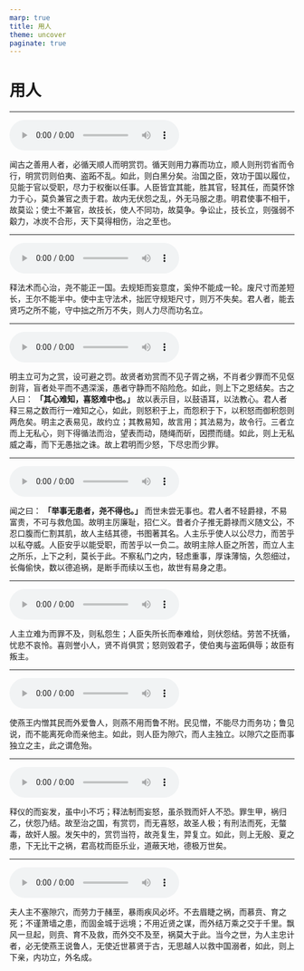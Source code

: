 ```yaml
---
marp: true
title: 用人
theme: uncover
paginate: true
---
```


# 用人

---

![](assets/audios/27/1.mp3)

闻古之善用人者，必循天顺人而明赏罚。循天则用力寡而功立，顺人则刑罚省而令行，明赏罚则伯夷、盗跖不乱。如此，则白黑分矣。治国之臣，效功于国以履位，见能于官以受职，尽力于权衡以任事。人臣皆宜其能，胜其官，轻其任，而莫怀馀力于心，莫负兼官之责于君。故内无伏怨之乱，外无马服之患。明君使事不相干，故莫讼；使士不兼官，故技长，使人不同功，故莫争。争讼止，技长立，则强弱不觳力，冰炭不合形，天下莫得相伤，治之至也。

---

![](assets/audios/27/2.mp3)

释法术而心治，尧不能正一国。去规矩而妄意度，奚仲不能成一轮。废尺寸而差短长，王尔不能半中。使中主守法术，拙匠守规矩尺寸，则万不失矣。君人者，能去贤巧之所不能，守中拙之所万不失，则人力尽而功名立。

---

![](assets/audios/27/3.mp3)

明主立可为之赏，设可避之罚。故贤者劝赏而不见子胥之祸，不肖者少罪而不见伛剖背，盲者处平而不遇深溪，愚者守静而不陷险危。如此，则上下之恩结矣。古之人曰： __「其心难知，喜怒难中也。」__ 故以表示目，以鼓语耳，以法教心。君人者释三易之数而行一难知之心，如此，则怒积于上，而怨积于下，以积怒而御积怨则两危矣。明主之表易见，故约立；其教易知，故言用；其法易为，故令行。三者立而上无私心，则下得循法而治，望表而动，随绳而斫，因攒而缝。如此，则上无私威之毒，而下无愚拙之诛。故上君明而少怒，下尽忠而少罪。

---

![](assets/audios/27/4.mp3)

闻之曰： __「举事无患者，尧不得也。」__ 而世未尝无事也。君人者不轻爵禄，不易富贵，不可与救危国。故明主厉廉耻，招仁义。昔者介子推无爵禄而义随文公，不忍口腹而仁割其肌，故人主结其德，书图著其名。人主乐乎使人以公尽力，而苦乎以私夺威。人臣安乎以能受职，而苦乎以一负二。故明主除人臣之所苦，而立人主之所乐，上下之利，莫长于此。不察私门之内，轻虑重事，厚诛薄恼，久怨细过，长侮偷快，数以德追祸，是断手而续以玉也，故世有易身之患。

---

![](assets/audios/27/5.mp3)

人主立难为而罪不及，则私怨生；人臣失所长而奉难给，则伏怨结。劳苦不抚循，忧悲不哀怜。喜则誉小人，贤不肖俱赏；怒则毁君子，使伯夷与盗跖俱辱；故臣有叛主。

---

![](assets/audios/27/6.mp3)

使燕王内憎其民而外爱鲁人，则燕不用而鲁不附。民见憎，不能尽力而务功；鲁见说，而不能离死命而亲他主。如此，则人臣为隙穴，而人主独立。以隙穴之臣而事独立之主，此之谓危殆。

---

![](assets/audios/27/7.mp3)

释仪的而妄发，虽中小不巧；释法制而妄怒，虽杀戮而奸人不恐。罪生甲，祸归乙，伏怨乃结。故至治之国，有赏罚，而无喜怒，故圣人极；有刑法而死，无螫毒，故奸人服。发矢中的，赏罚当符，故尧复生，羿复立。如此，则上无殷、夏之患，下无比干之祸，君高枕而臣乐业，道蔽天地，德极万世矣。

---

![](assets/audios/27/8.mp3)

夫人主不塞隙穴，而劳力于赭垩，暴雨疾风必坏。不去眉睫之祸，而慕贲、育之死；不谨萧墙之患，而固金城于远境；不用近贤之谋，而外结万乘之交于千里。飘风一旦起，则贲、育不及救，而外交不及至，祸莫大于此。当今之世，为人主忠计者，必无使燕王说鲁人，无使近世慕贤于古，无思越人以救中国溺者，如此，则上下亲，内功立，外名成。